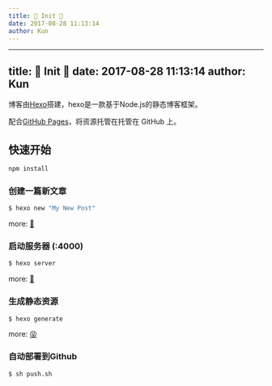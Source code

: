 ```yaml
---
title: 🌴 Init 🌴
date: 2017-08-28 11:13:14
author: Kun
---
```

---
title: 🌴 Init 🌴
date: 2017-08-28 11:13:14
author: Kun
---


博客由[Hexo](https://hexo.io/)搭建，hexo是一款基于Node.js的静态博客框架。

配合[GitHub Pages](https://pages.github.com/)，将资源托管在托管在 GitHub 上。

## 快速开始
``` bash
npm install
```

### 创建一篇新文章

``` bash
$ hexo new "My New Post"
```

more: [🐳](https://hexo.io/zh-cn/docs/writing.html)

### 启动服务器 (:4000)

``` bash
$ hexo server
```

more: [🐹](https://hexo.io/zh-cn/docs/server.html)

### 生成静态资源

``` bash
$ hexo generate
```

more: [😝](https://hexo.io/zh-cn/docs/generating.html)

### 自动部署到Github

``` bash
$ sh push.sh
```

